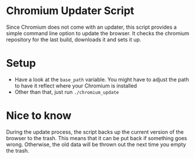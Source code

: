 # Chromium Updater Script
Since Chromium does not come with an updater, this script provides a simple command line option to update the browser. It checks the chromium repository for the last build, downloads it and sets it up.

# Setup
* Have a look at the `base_path` variable. You might have to adjust the path to have it reflect where your Chromium is installed
* Other than that, just run `./chromium_update`

# Nice to know
During the update process, the script backs up the current version of the browser to the trash. This means that it can be put back if something goes wrong. Otherwise, the old data will be thrown out the next time you empty the trash.

